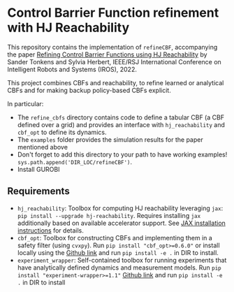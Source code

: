 # Control Barrier Function refinement with HJ Reachability

This repository contains the implementation of `refineCBF`, accompanying the paper [Refining Control Barrier Functions using HJ Reachability](https://arxiv.org/abs/2204.12507) by Sander Tonkens and Sylvia Herbert, IEEE/RSJ International Conference on Intelligent Robots and Systems (IROS), 2022.

This project combines CBFs and reachability, to refine learned or analytical CBFs and for making backup policy-based CBFs explicit.

In particular:

- The `refine_cbfs` directory contains code to define a tabular CBF (a CBF defined over a grid) and provides an interface with `hj_reachability` and `cbf_opt` to define its dynamics.
- The `examples` folder provides the simulation results for the paper mentioned above
- Don't forget to add this directory to your path to have working examples! `sys.path.append('DIR_LOC/refineCBF')`. 
- Install GUROBI
## Requirements

- `hj_reachability`: Toolbox for computing HJ reachability leveraging `jax`: `pip install --upgrade hj-reachability`.
Requires installing `jax` additionally based on available accelerator support. See [JAX installation instructions](https://github.com/google/jax#installation) for details.
- `cbf_opt`:  Toolbox for constructing CBFs and implementing them in a safety filter (using `cvxpy`). Run `pip install "cbf_opt>=0.6.0"` or install locally using the [Github link](https://github.com/stonkens/cbf_opt) and run `pip install -e .` in DIR to install.
- `experiment_wrapper`: Self-contained toolbox for running experiments that have analytically defined dynamics and measurement models. Run `pip install "experiment-wrapper>=1.1"` [Github link](https://github.com/stonkens/experiment_wrapper) and run `pip install -e .` in DIR to install
